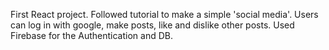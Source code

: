 First React project. Followed tutorial to make a simple 'social media'. Users can log in with google, make posts, like and dislike other posts. Used Firebase for the Authentication and DB.
